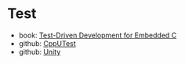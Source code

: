 # Test

- book: [Test-Driven Development for Embedded C](https://pragprog.com/titles/jgade/test-driven-development-for-embedded-c/)
- github: [CppUTest](https://github.com/cpputest/cpputest)
- github: [Unity](https://github.com/ThrowTheSwitch/Unity)

